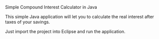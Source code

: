 Simple Compound Interest Calculator in Java

This simple Java application will let you to calculate the real interest after taxes of your savings.

Just import the project into Eclipse and run the application.